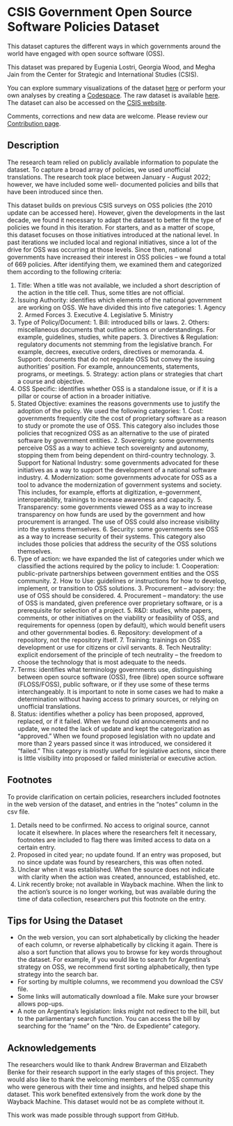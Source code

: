 # CSIS Government Open Source Software Policies Dataset

This dataset captures the different ways in which governments around the world have engaged
with open source software (OSS).

This dataset was prepared by Eugenia Lostri, Georgia Wood, and Megha Jain from the Center for Strategic and International Studies (CSIS).

You can explore summary visualizations of the dataset [here](https://github.github.io/government-open-source-policies/) or perform your own analyses by creating a [Codespace](https://github.com/codespaces/new?hide_repo_select=true&ref=main&repo=github/government-open-source-policies). The raw dataset is available [here](https://github.com/github/government-open-source-policies/blob/main/data/OSS.Dataset.-.December.2022.v3.csv). The dataset can also be accessed on the [CSIS website](https://www.csis.org/programs/strategic-technologies-program/government-open-source-software-policies).

Comments, corrections and new data are welcome. Please review our [Contribution page](./CONTRIBUTING.md).

## Description

The research team relied on publicly available information to
populate the dataset. To capture a broad array of policies, we used unofficial translations. The
research took place between January - August 2022; however, we have included some well-
documented policies and bills that have been introduced since then.

This dataset builds on previous CSIS surveys on OSS policies (the 2010 update can be accessed
here). However, given the developments in the last decade, we found it necessary to adapt the
dataset to better fit the type of policies we found in this iteration. For starters, and as a matter of
scope, this dataset focuses on those initiatives introduced at the national level. In past iterations
we included local and regional initiatives, since a lot of the drive for OSS was occurring at those
levels. Since then, national governments have increased their interest in OSS policies – we found
a total of 669 policies. After identifying them, we examined them and categorized them
according to the following criteria:

1. Title: When a title was not available, we included a short description of the action in the
   title cell. Thus, some titles are not official.
2. Issuing Authority: identifies which elements of the national government are working on
   OSS. We have divided this into five categories: 1. Agency 2. Armed Forces 3. Executive 4. Legislative 5. Ministry
3. Type of Policy/Document: 1. Bill: introduced bills or laws. 2. Others: miscellaneous documents that outline actions or understandings. For
   example, guidelines, studies, white papers. 3. Directives &amp; Regulation: regulatory documents not stemming from the legislative
   branch. For example, decrees, executive orders, directives or memoranda. 4. Support: documents that do not regulate OSS but convey the issuing authorities’
   position. For example, announcements, statements, programs, or meetings. 5. Strategy: action plans or strategies that chart a course and objective.
4. OSS Specific: identifies whether OSS is a standalone issue, or if it is a pillar or course of
   action in a broader initiative.
5. Stated Objective: examines the reasons governments use to justify the adoption of the
   policy. We used the following categories: 1. Cost: governments frequently cite the cost of proprietary software as a reason to
   study or promote the use of OSS. This category also includes those policies that
   recognized OSS as an alternative to the use of pirated software by government
   entities. 2. Sovereignty: some governments perceive OSS as a way to achieve tech
   sovereignty and autonomy, stopping them from being dependent on third-country
   technology. 3. Support for National Industry: some governments advocated for these initiatives
   as a way to support the development of a national software industry. 4. Modernization: some governments advocate for OSS as a tool to advance the
   modernization of government systems and society. This includes, for example,
   efforts at digitization, e-government, interoperability, trainings to increase
   awareness and capacity. 5. Transparency: some governments viewed OSS as a way to increase transparency
   on how funds are used by the government and how procurement is arranged. The
   use of OSS could also increase visibility into the systems themselves. 6. Security: some governments see OSS as a way to increase security of their
   systems. This category also includes those policies that address the security of the
   OSS solutions themselves.
6. Type of action: we have expanded the list of categories under which we classified the
   actions required by the policy to include: 1. Cooperation: public-private partnerships between government entities and the
   OSS community. 2. How to Use: guidelines or instructions for how to develop, implement, or
   transition to OSS solutions. 3. Procurement – advisory: the use of OSS should be considered. 4. Procurement – mandatory: the use of OSS is mandated, given preference over
   proprietary software, or is a prerequisite for selection of a project. 5. R&amp;D: studies, white papers, comments, or other initiatives on the viability or
   feasibility of OSS, and requirements for openness (open by default), which would
   benefit users and other governmental bodies. 6. Repository: development of a repository, not the repository itself. 7. Training: trainings on OSS development or use for citizens or civil servants. 8. Tech Neutrality: explicit endorsement of the principle of tech neutrality – the
   freedom to choose the technology that is most adequate to the needs.
7. Terms: identifies what terminology governments use, distinguishing between open source
   software (OSS), free (libre) open source software (FLOSS/FOSS), public software, or if
   they use some of these terms interchangeably. It is important to note in some cases we
   had to make a determination without having access to primary sources, or relying on
   unofficial translations.
8. Status: identifies whether a policy has been proposed, approved, replaced, or if it failed.
   When we found old announcements and no update, we noted the lack of update and kept
   the categorization as “approved.” When we found proposed legislation with no update and more than 2 years passed since it was introduced, we considered it “failed.” This
   category is mostly useful for legislative actions, since there is little visibility into
   proposed or failed ministerial or executive action.

## Footnotes

To provide clarification on certain policies, researchers included footnotes in the web version of
the dataset, and entries in the “notes” column in the csv file.

1. Details need to be confirmed. No access to original source, cannot locate it elsewhere. In
   places where the researchers felt it necessary, footnotes are included to flag there was limited
   access to data on a certain entry.
2. Proposed in cited year; no update found. If an entry was proposed, but no since update was
   found by researchers, this was often noted.
3. Unclear when it was established. When the source does not indicate with clarity when the
   action was created, announced, established, etc.
4. Link recently broke; not available in Wayback machine. When the link to the action’s source
   is no longer working, but was available during the time of data collection, researchers put this
   footnote on the entry.

## Tips for Using the Dataset

- On the web version, you can sort alphabetically by clicking the header of each column, or
  reverse alphabetically by clicking it again. There is also a sort function that allows you to
  browse for key words throughout the dataset. For example, if you would like to search for
  Argentina’s strategy on OSS, we recommend first sorting alphabetically, then type
  strategy into the search bar.
- For sorting by multiple columns, we recommend you download the CSV file.
- Some links will automatically download a file. Make sure your browser allows pop-ups.
- A note on Argentina’s legislation: links might not redirect to the bill, but to the
  parliamentary search function. You can access the bill by searching for the “name” on the
  “Nro. de Expediente” category.

## Acknowledgements

The researchers would like to thank Andrew Braverman and Elizabeth Benke for their research
support in the early stages of this project. They would also like to thank the welcoming members
of the OSS community who were generous with their time and insights, and helped shape this
dataset.
This work benefited extensively from the work done by the Wayback Machine. This dataset
would not be as complete without it.

This work was made possible through support from GitHub.
